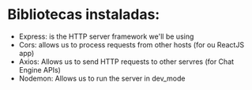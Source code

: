 # Bibliotecas instaladas:

- Express: is the HTTP server framework we'll be using
- Cors: allows us to process requests from other hosts (for ou ReactJS app)
- Axios: Allows us to send HTTP requests to other servres (for Chat Engine APIs)
- Nodemon: Allows us to run the server in dev_mode
